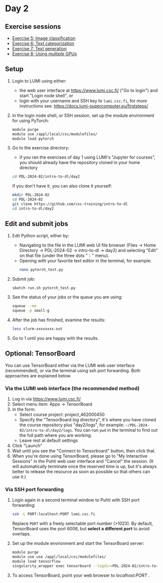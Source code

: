 # Day 2

## Exercise sessions

* [Exercise 5: Image classification](Exercise_5.md)
* [Exercise 6: Text categorization](Exercise_6.md)
* [Exercise 7: Text generation](Exercise_7.md)
* [Exercise 8: Using multiple GPUs](Exercise_8.md)

## Setup

1. Login to LUMI using either:
   - the web user interface at <https://www.lumi.csc.fi/> ("Go to login") and start "Login node shell", or
   - login with your username and SSH key to `lumi.csc.fi`, for more instructions see: <https://docs.lumi-supercomputer.eu/firststeps/>
   
2. In the login node shell, or SSH session, set up the module environment for using PyTorch:

   ```bash
   module purge
   module use /appl/local/csc/modulefiles/
   module load pytorch
   ```
   
3. Go to the exercise directory:
   - if you ran the exercises of day 1 using LUMI's "Jupyter for courses", you should already have the repository cloned in your home directory
   
   ```bash
   cd PDL-2024-02/intro-to-dl/day2
   ```
   
   If you don't have it, you can also clone it yourself:

   ```bash
   mkdir PDL-2024-02
   cd PDL-2024-02
   git clone https://github.com/csc-training/intro-to-dl
   cd intro-to-dl/day2
   ```

## Edit and submit jobs

1. Edit Python script, either by:
   - Navigating to the file in the LUMI web UI file browser (Files → Home Directory → PDL-2024-02 → intro-to-dl → day2) and selecting "Edit" on that file (under the three dots "⋮" menu).
   - Opening with your favorite text editor in the terminal, for example:
     ```bash
     nano pytorch_test.py
     ```

2. Submit job:

   ```bash
   sbatch run.sh pytorch_test.py
   ```
   
3. See the status of your jobs or the queue you are using:

   ```bash
   squeue --me
   squeue -p small-g
   ```

4. After the job has finished, examine the results:

   ```bash
   less slurm-xxxxxxxx.out
   ```

5. Go to 1 until you are happy with the results.

## Optional: TensorBoard

You can use TensorBoard either via the LUMI web user interface (recommended), or via the terminal using ssh port forwarding. Both approaches are explained below.

### Via the LUMI web interface (the recommended method)

1. Log in via <https://www.lumi.csc.fi/>
2. Select menu item: Apps → TensorBoard
4. In the form:
   - Select course project: project_462000450
   - Specify the "TensorBoard log directory", it's where you have cloned the course repository plus "day2/logs", for example:
  `~/PDL-2024-02/intro-to-dl/day2/logs`. You can run `pwd` in the terminal to find out the full path where you are working.
   - Leave rest at default settings
6. Click "Launch"
7. Wait until you see the "Connect to Tensorboard" button, then click that.
8. When you're done using TensorBoard, please go to "My Interactive Sessions" in the Puhti web user interface and "Cancel" the session. (It will automatically terminate once the reserved time is up, but it's always better to release the resource as soon as possible so that others can use it.)

### Via SSH port forwarding

1. Login again in a second terminal window to Puhti with SSH port forwarding:

   ```bash
   ssh -L PORT:localhost:PORT lumi.csc.fi
   ```
        
   Replace `PORT` with a freely selectable port number (>1023). By default, TensorBoard uses the port 6006, but **select a different port** to avoid overlaps. 

2. Set up the module environment and start the TensorBoard server:

   ```bash
   module purge
   module use use /appl/local/csc/modulefiles/
   module load tensorflow
   singularity_wrapper exec tensorboard --logdir=PDL-2024-02/intro-to-dl/day2/logs --port=PORT --bind_all
   ```

3. To access TensorBoard, point your web browser to *localhost:PORT* .
